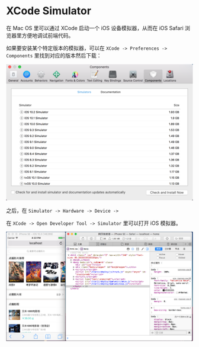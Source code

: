 # XCode Simulator

在 Mac OS 里可以通过 XCode 启动一个 iOS 设备模拟器，从而在 iOS Safari 浏览器里方便地调试前端代码。

如果要安装某个特定版本的模拟器，可以在 `XCode -> Preferences -> Components` 里找到对应的版本然后下载：

<img class="round" src="./images/simulator-install.png">

之后，在 `Simulator -> Hardware -> Device -> `

在 `XCode -> Open Developer Tool -> Simulator` 里可以打开 iOS 模拟器。

<img class="round" src="./images/simulator-1.png">
